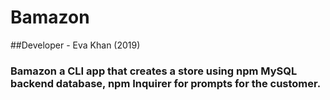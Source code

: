 # Bamazon

##Developer - Eva Khan (2019)
### Bamazon a CLI app that creates a store using npm MySQL backend database, npm Inquirer for prompts for the customer. 

## 
